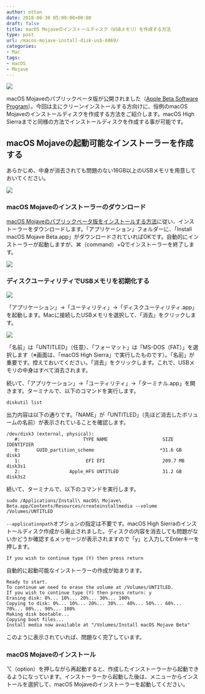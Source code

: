 ```yaml
---
author: ottan
date: 2018-06-30 05:09:00+00:00
draft: false
title: macOS Mojaveのインストールディスク（USBメモリ）を作成する方法
type: post
url: /macos-mojave-install-disk-usb-6869/
categories:
- Mac
tags:
- macOS
- Mojave
---
```


![](/images/2018/06/180630-5b370a0971103.jpg)






macOS Mojaveのパブリックベータ版が公開されました（[Apple Beta Software Program](https://beta.apple.com/sp/ja/betaprogram/welcome?locale=ja)）。今回は主にクリーンインストールする方向けに、恒例のmacOS Mojaveのインストールディスクを作成する方法をご紹介します。macOS High Sierraまでと同様の方法でインストールディスクを作成する事が可能です。





## macOS Mojaveの起動可能なインストーラーを作成する





あらかじめ、中身が消去されても問題のない16GB以上のUSBメモリを用意しておいてください。





![](/images/2018/06/180630-5b370ae377dd8.png)






### macOS Mojaveのインストーラーのダウンロード





[macOS Mojaveのパブリックベータ版をインストールする方法](/macos-mojave-public-beta-6797/)に従い、インストーラーをダウンロードします。「アプリケーション」フォルダーに、「Install macOS Mojave Beta.app」がダウンロードされていればOKです。自動的にインストーラーが起動しますが、⌘（command）+Qでインストーラーを終了します。





![](/images/2018/06/180630-5b370b1edaa85.png)






### ディスクユーティリティでUSBメモリを初期化する





![](/images/2018/06/180630-5b370b538442e.png)






「アプリケーション」→「ユーティリティ」→「ディスクユーティリティ.app」を起動します。Macに接続したUSBメモリを選択して、「消去」をクリックします。





![](/images/2018/06/180630-5b370b673b0f7.png)






「名前」は「UNTITLED」（任意）、「フォーマット」は「MS-DOS（FAT）」を選択します（※画面は、「macOS High Sierra」で実行したものです）。「名前」が重要です。控えておいてください。「消去」をクリックします。これで、USBメモリの中身はすべて消去されます。





続いて、「アプリケーション」→「ユーティリティ」→「ターミナル.app」を開きます。ターミナルで、以下のコマンドを実行します。




    
    diskutil list





出力内容は以下の通りです。「NAME」が「UNTITLED」（先ほど消去したボリュームの名前）が表示されていることを確認します。




    
    /dev/disk3 (external, physical):
       #:                       TYPE NAME                    SIZE       IDENTIFIER
       0:      GUID_partition_scheme                        *31.6 GB    disk3
       1:                        EFI EFI                     209.7 MB   disk3s1
       2:                  Apple_HFS UNTITLED                31.2 GB    disk3s2





続いて、ターミナルで、以下のコマンドを実行します。




    
    sudo /Applications/Install\ macOS\ Mojave\ Beta.app/Contents/Resources/createinstallmedia --volume /Volumes/UNTITLED 





`--applicationpath`オプションの指定は不要です。macOS High Sierraのインストールディスク作成から廃止されました。ディスクの内容を消去しても問題がないかどうか確認するメッセージが表示されますので「y」と入力してEnterキーを押します。




    
    If you wish to continue type (Y) then press return





自動的に起動可能なインストーラーの作成が始まります。




    
    Ready to start.
    To continue we need to erase the volume at /Volumes/UNTITLED.
    If you wish to continue type (Y) then press return: y
    Erasing disk: 0%... 10%... 20%... 30%... 100%
    Copying to disk: 0%... 10%... 20%... 30%... 40%... 50%... 60%... 70%... 80%... 90%... 100%
    Making disk bootable...
    Copying boot files...
    Install media now available at "/Volumes/Install macOS Mojave Beta"





このように表示されていれば、問題なく完了しています。





### macOS Mojaveのインストール





⌥（option）を押しながら再起動すると、作成したインストーラーから起動できるようになっています。インストーラーから起動した後は、メニューからインストールを選択して、macOS Mojaveのインストーラーを起動してください。
